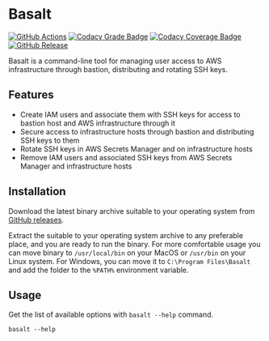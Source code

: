 # Basalt

[![GitHub Actions](https://github.com/andrewmolyuk/basalt/actions/workflows/ci.yml/badge.svg)](https://github.com/andrewmolyuk/basalt/actions/workflows/ci.yml)
[![Codacy Grade Badge](https://app.codacy.com/project/badge/Grade/4fa1a0f95e054c2b9afac019756c6b6a)](https://www.codacy.com/gh/andrewmolyuk/basalt/dashboard?utm_source=github.com&amp;utm_medium=referral&amp;utm_content=andrewmolyuk/basalt&amp;utm_campaign=Badge_Grade)
[![Codacy Coverage Badge](https://app.codacy.com/project/badge/Coverage/4fa1a0f95e054c2b9afac019756c6b6a)](https://www.codacy.com/gh/andrewmolyuk/basalt/dashboard?utm_source=github.com&utm_medium=referral&utm_content=andrewmolyuk/basalt&utm_campaign=Badge_Coverage)
[![GitHub Release](https://img.shields.io/github/v/release/andrewmolyuk/basalt)](https://github.com/andrewmolyuk/basalt/releases)

Basalt is a command-line tool for managing user access to AWS infrastructure through bastion, distributing and rotating
SSH keys.

## Features

- Create IAM users and associate them with SSH keys for access to bastion host and AWS infrastructure through it
- Secure access to infrastructure hosts through bastion and distributing SSH keys to them
- Rotate SSH keys in AWS Secrets Manager and on infrastructure hosts
- Remove IAM users and associated SSH keys from AWS Secrets Manager and infrastructure hosts

## Installation

Download the latest binary archive suitable to your operating system
from [GitHub releases](https://github.com/andrewmolyuk/basalt/releases).

Extract the suitable to your operating system archive to any preferable place, and you are ready to run the binary. For
more comfortable usage you can move binary to `/usr/local/bin` on your MacOS or `/usr/bin` on your Linux system. For
Windows, you can move it to `C:\Program Files\Basalt` and add the folder to the `%PATH%` environment variable.

## Usage

Get the list of available options with `basalt --help` command.

```shell
basalt --help
```
